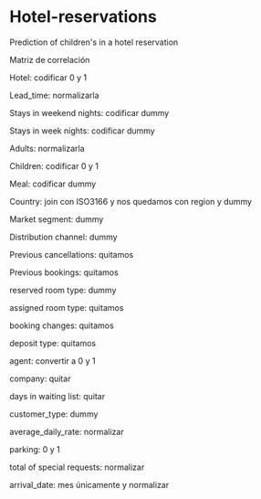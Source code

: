 # Hotel-reservations
Prediction of children's in a hotel reservation 

Matriz de correlación

Hotel: codificar 0 y 1

Lead_time: normalizarla

Stays in weekend nights: codificar dummy

Stays in week nights: codificar dummy

Adults: normalizarla

Children: codificar 0 y 1

Meal: codificar dummy

Country: join con ISO3166 y nos quedamos con region y dummy

Market segment: dummy

Distribution channel: dummy

Previous cancellations: quitamos

Previous bookings: quitamos

reserved room type: dummy

assigned room type: quitamos

booking changes: quitamos

deposit type: quitamos

agent: convertir a 0 y 1

company: quitar

days in waiting list: quitar

customer_type: dummy

average_daily_rate: normalizar

parking: 0 y 1

total of special requests: normalizar

arrival_date: mes únicamente y normalizar
